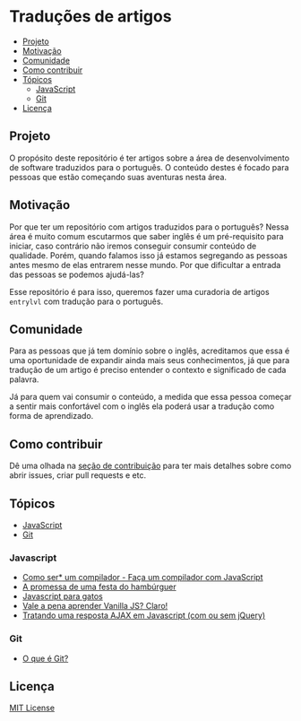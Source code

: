 # Traduções de artigos

- [Projeto](#projeto)
- [Motivação](#motivação)
- [Comunidade](#comunidade)
- [Como contribuir](#como-contribuir)
- [Tópicos](#tópicos)
  - [JavaScript](#javascript)
  - [Git](#git)
- [Licença](#licença)

## Projeto

O propósito deste repositório é ter artigos sobre a área de desenvolvimento de software traduzidos para o português. O conteúdo destes é focado para pessoas que estão começando suas aventuras nesta área.

## Motivação

Por que ter um repositório com artigos traduzidos para o português? Nessa área é muito comum escutarmos que saber inglês é um pré-requisito para iniciar, caso contrário não iremos conseguir consumir conteúdo de qualidade. Porém, quando falamos isso já estamos segregando as pessoas antes mesmo de elas entrarem nesse mundo. Por que dificultar a entrada das pessoas se podemos ajudá-las?

Esse repositório é para isso, queremos fazer uma curadoria de artigos `entrylvl` com tradução para o português.

## Comunidade

Para as pessoas que já tem domínio sobre o inglês, acreditamos que essa é uma oportunidade de expandir ainda mais seus conhecimentos, já que para tradução de um artigo é preciso entender o contexto e significado de cada palavra.

Já para quem vai consumir o conteúdo, a medida que essa pessoa começar a sentir mais confortável com o inglês ela poderá usar a tradução como forma de aprendizado.

## Como contribuir

Dê uma olhada na [seção de contribuição](CONTRIBUTING.md) para ter mais detalhes sobre como abrir issues, criar pull requests e etc.

## Tópicos

* [JavaScript](#javascript)
* [Git](#git)

### Javascript

* [Como ser* um compilador - Faça um compilador com JavaScript](javascript/como-ser-um-compilador--faca-um-compilador-com-javascript.md)
* [A promessa de uma festa do hambúrguer](javascript/promessa-festa-hamburguer.md)
* [Javascript para gatos](javascript/javascript-para-gatos.md)
* [Vale a pena aprender Vanilla JS? Claro!](javascript/vale-a-pena-aprender-vanillajs--com-certeza.md)
* [Tratando uma resposta AJAX em Javascript (com ou sem jQuery)](javascript/tratando-respostas-ajax-com-ou-sem-jquery.md)

### Git

* [O que é Git?](git/o-que-e-git.md)

## Licença
[MIT License](https://github.com/entrylvl/traducoes-de-artigos//blob/master/LICENSE)
